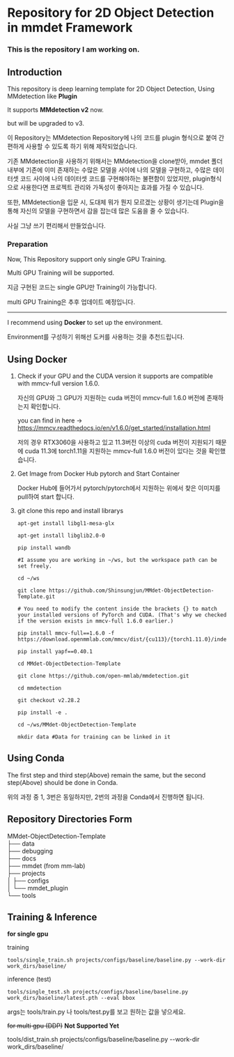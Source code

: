 # Repository for 2D Object Detection in mmdet Framework

### This is the repository I am working on.

## Introduction
This repository is deep learning template for 2D Object Detection, Using MMdetection like **Plugin**


It supports **MMdetection v2** now.

but will be upgraded to v3.

이 Repository는 MMdetection Repository에 나의 코드를 plugin 형식으로 붙여 간편하게 사용할 수 있도록 하기 위해 제작되었습니다.

기존 MMdetection을 사용하기 위해서는 MMdetection을 clone받아, mmdet 폴더 내부에 기존에 이미 존재하는 수많은 모델을 사이에 나의 모델을 구현하고, 수많은 데이터셋 코드 사이에 나의 데이터셋 코드를 구현해야하는 불편함이 있었지만, plugin형식으로 사용한다면 프로젝트 관리와 가독성이 좋아지는 효과를 가질 수 있습니다. 

또한, MMdetection을 입문 시, 도대체 뭐가 뭔지 모르겠는 상황이 생기는데 Plugin을 통해 자신의 모델을 구현하면서 감을 잡는데 많은 도움을 줄 수 있습니다.

사실 그냥 쓰기 편리해서 만들었습니다.

### Preparation

Now, This Repository support only single GPU Training.

Multi GPU Training will be supported.

지금 구현된 코드는 single GPU만 Training이 가능합니다.

multi GPU Training은 추후 업데이트 예정입니다.
* * *
I recommend using **Docker** to set up the environment.

Environment를 구성하기 위해선 도커를 사용하는 것을 추천드립니다.

Using Docker
-------------
1. Check if your GPU and the CUDA version it supports are compatible with mmcv-full version 1.6.0.
   
    자신의 GPU와 그 GPU가 지원하는 cuda 버전이 mmcv-full 1.6.0 버전에 존재하는지 확인합니다.

    you can find in here -> https://mmcv.readthedocs.io/en/v1.6.0/get_started/installation.html

    저의 경우 RTX3060을 사용하고 있고 11.3버전 이상의 cuda 버전이 지원되기 때문에 cuda 11.3에 torch1.11을 지원하는 mmcv-full 1.6.0 버전이 있다는 것을 확인했습니다.

2. Get Image from Docker Hub pytorch and Start Container

    Docker Hub에 들어가서 pytorch/pytorch에서 지원하는 위에서 찾은 이미지를 pull하여 start 합니다.

3. git clone this repo and install librarys
   
    ```
    apt-get install libgl1-mesa-glx 

    apt-get install libglib2.0-0

    pip install wandb

    #I assume you are working in ~/ws, but the workspace path can be set freely.

    cd ~/ws     

    git clone https://github.com/Shinsungjun/MMdet-ObjectDetection-Template.git

    # You need to modify the content inside the brackets {} to match your installed versions of PyTorch and CUDA. (That's why we checked if the version exists in mmcv-full 1.6.0 earlier.)
    
    pip install mmcv-full==1.6.0 -f https://download.openmmlab.com/mmcv/dist/{cu113}/{torch1.11.0}/index.html
    
    pip install yapf==0.40.1

    cd MMdet-ObjectDetection-Template

    git clone https://github.com/open-mmlab/mmdetection.git

    cd mmdetection

    git checkout v2.28.2

    pip install -e .

    cd ~/ws/MMdet-ObjectDetection-Template

    mkdir data #Data for training can be linked in it
    ```

Using Conda
-------------


The first step and third step(Above) remain the same, but the second step(Above) should be done in Conda.

위의 과정 중 1, 3번은 동일하지만, 2번의 과정을 Conda에서 진행하면 됩니다.
  
Repository Directories Form
-------
MMdet-ObjectDetection-Template  
├── data  
├── debugging  
├── docs  
├── mmdet (from mm-lab)  
├── projects  
│   ├── configs  
│   └── mmdet_plugin  
└── tools

Training & Inference
---------
**for single gpu**


training

```
tools/single_train.sh projects/configs/baseline/baseline.py --work-dir work_dirs/baseline/
```
inference (test)
```
tools/single_test.sh projects/configs/baseline/baseline.py work_dirs/baseline/latest.pth --eval bbox 
```

args는 tools/train.py 나 tools/test.py를 보고 원하는 값을 넣으세요.

~~for multi gpu (DDP)~~ **Not Supported Yet**

tools/dist_train.sh projects/configs/baseline/baseline.py --work-dir work_dirs/baseline/